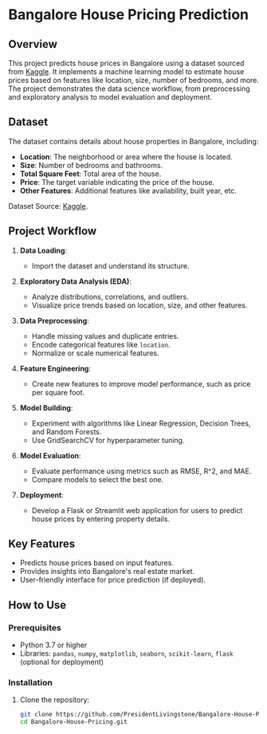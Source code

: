 # Bangalore House Pricing Prediction

## Overview

This project predicts house prices in Bangalore using a dataset sourced from [Kaggle](https://www.kaggle.com). It implements a machine learning model to estimate house prices based on features like location, size, number of bedrooms, and more. The project demonstrates the data science workflow, from preprocessing and exploratory analysis to model evaluation and deployment.

## Dataset

The dataset contains details about house properties in Bangalore, including:
- **Location**: The neighborhood or area where the house is located.
- **Size**: Number of bedrooms and bathrooms.
- **Total Square Feet**: Total area of the house.
- **Price**: The target variable indicating the price of the house.
- **Other Features**: Additional features like availability, built year, etc.

Dataset Source: [Kaggle](https://www.kaggle.com).

## Project Workflow

1. **Data Loading**:
   - Import the dataset and understand its structure.

2. **Exploratory Data Analysis (EDA)**:
   - Analyze distributions, correlations, and outliers.
   - Visualize price trends based on location, size, and other features.

3. **Data Preprocessing**:
   - Handle missing values and duplicate entries.
   - Encode categorical features like `location`.
   - Normalize or scale numerical features.

4. **Feature Engineering**:
   - Create new features to improve model performance, such as price per square foot.

5. **Model Building**:
   - Experiment with algorithms like Linear Regression, Decision Trees, and Random Forests.
   - Use GridSearchCV for hyperparameter tuning.

6. **Model Evaluation**:
   - Evaluate performance using metrics such as RMSE, R^2, and MAE.
   - Compare models to select the best one.

7. **Deployment**:
   - Develop a Flask or Streamlit web application for users to predict house prices by entering property details.

## Key Features

- Predicts house prices based on input features.
- Provides insights into Bangalore's real estate market.
- User-friendly interface for price prediction (if deployed).

## How to Use

### Prerequisites
- Python 3.7 or higher
- Libraries: `pandas`, `numpy`, `matplotlib`, `seaborn`, `scikit-learn`, `flask` (optional for deployment)

### Installation

1. Clone the repository:
   ```bash
   git clone https://github.com/PresidentLivingstone/Bangalore-House-Pricing.git
   cd Bangalore-House-Pricing.git
